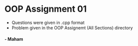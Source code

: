 # OOP Assignment 01
- Questions were given in .cpp format
- Problem given in the OOP Assignemt (All Sections) directory
#### - Maham
